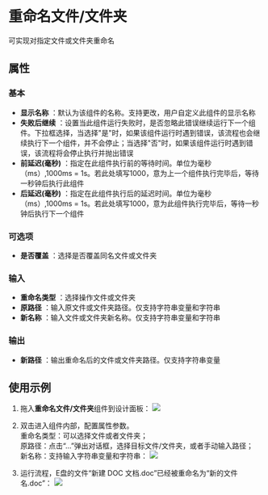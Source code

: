 # 重命名文件/文件夹

可实现对指定文件或文件夹重命名

## 属性

### 基本

- **显示名称** ：默认为该组件的名称。支持更改，用户自定义此组件的显示名称
- **失败后继续** ：设置当此组件运行失败时，是否忽略此错误继续运行下一个组件。下拉框选择，当选择"是"时，如果该组件运行时遇到错误，该流程也会继续执行下一个组件，并不会停止；当选择"否"时，如果该组件运行时遇到错误，该流程将会停止执行并抛出错误
- **前延迟(毫秒)** ：指定在此组件执行前的等待时间。单位为毫秒（ms）,1000ms = 1s。若此处填写1000，意为上一个组件执行完毕后，等待一秒钟后执行此组件
- **后延迟(毫秒)** ：指定在此组件执行后的延迟时间。单位为毫秒（ms）,1000ms = 1s。若此处填写1000，意为此组件执行完毕后，等待一秒钟后执行下一个组件

### 可选项

- **是否覆盖** ：选择是否覆盖同名文件或文件夹

### 输入

- **重命名类型** ：选择操作文件或文件夹
- **原路径** ：输入原文件或文件夹路径。仅支持字符串变量和字符串
- **新名称** ：输入文件或文件夹新名称。仅支持字符串变量和字符串

### 输出

- **新路径** ：输出重命名后的文件或文件夹路径。仅支持字符串变量

## 使用示例

1. 拖入**重命名文件/文件夹**组件到设计面板：
![](https://docimages.blob.core.chinacloudapi.cn/images/Activities/renameFile-1.png)

2. 双击进入组件内部，配置属性参数。
<br/> 重命名类型：可以选择文件或者文件夹；
<br/> 原路径：点击“...”弹出对话框，选择目标文件/文件夹，或者手动输入路径；
<br/> 新名称：支持输入字符串变量和字符串：
![](https://docimages.blob.core.chinacloudapi.cn/images/Activities/renameFile-2.png)

3. 运行流程，E盘的文件“新建 DOC 文档.doc”已经被重命名为“新的文件名.doc”：
![](https://docimages.blob.core.chinacloudapi.cn/images/Activities/renameFile-4.png)